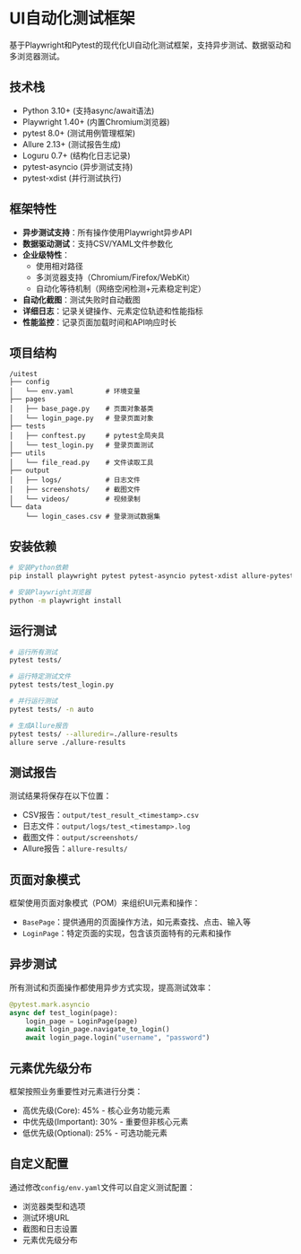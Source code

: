 # UI自动化测试框架

基于Playwright和Pytest的现代化UI自动化测试框架，支持异步测试、数据驱动和多浏览器测试。

## 技术栈

- Python 3.10+ (支持async/await语法)
- Playwright 1.40+ (内置Chromium浏览器)
- pytest 8.0+ (测试用例管理框架)
- Allure 2.13+ (测试报告生成)
- Loguru 0.7+ (结构化日志记录)
- pytest-asyncio (异步测试支持)
- pytest-xdist (并行测试执行)

## 框架特性

- **异步测试支持**：所有操作使用Playwright异步API
- **数据驱动测试**：支持CSV/YAML文件参数化
- **企业级特性**：
  - 使用相对路径
  - 多浏览器支持（Chromium/Firefox/WebKit）
  - 自动化等待机制（网络空闲检测+元素稳定判定）
- **自动化截图**：测试失败时自动截图
- **详细日志**：记录关键操作、元素定位轨迹和性能指标
- **性能监控**：记录页面加载时间和API响应时长

## 项目结构

```
/uitest
├── config
│   └── env.yaml        # 环境变量
├── pages
│   ├── base_page.py    # 页面对象基类
│   └── login_page.py   # 登录页面对象
├── tests
│   ├── conftest.py     # pytest全局夹具
│   └── test_login.py   # 登录页面测试
├── utils
│   └── file_read.py    # 文件读取工具
├── output
│   ├── logs/           # 日志文件
│   ├── screenshots/    # 截图文件
│   └── videos/         # 视频录制
└── data
    └── login_cases.csv # 登录测试数据集
```

## 安装依赖

```bash
# 安装Python依赖
pip install playwright pytest pytest-asyncio pytest-xdist allure-pytest loguru pyyaml

# 安装Playwright浏览器
python -m playwright install
```

## 运行测试

```bash
# 运行所有测试
pytest tests/

# 运行特定测试文件
pytest tests/test_login.py

# 并行运行测试
pytest tests/ -n auto

# 生成Allure报告
pytest tests/ --alluredir=./allure-results
allure serve ./allure-results
```

## 测试报告

测试结果将保存在以下位置：
- CSV报告：`output/test_result_<timestamp>.csv`
- 日志文件：`output/logs/test_<timestamp>.log`
- 截图文件：`output/screenshots/`
- Allure报告：`allure-results/`

## 页面对象模式

框架使用页面对象模式（POM）来组织UI元素和操作：

- `BasePage`：提供通用的页面操作方法，如元素查找、点击、输入等
- `LoginPage`：特定页面的实现，包含该页面特有的元素和操作

## 异步测试

所有测试和页面操作都使用异步方式实现，提高测试效率：

```python
@pytest.mark.asyncio
async def test_login(page):
    login_page = LoginPage(page)
    await login_page.navigate_to_login()
    await login_page.login("username", "password")
```

## 元素优先级分布

框架按照业务重要性对元素进行分类：

- 高优先级(Core): 45% - 核心业务功能元素
- 中优先级(Important): 30% - 重要但非核心元素
- 低优先级(Optional): 25% - 可选功能元素

## 自定义配置

通过修改`config/env.yaml`文件可以自定义测试配置：

- 浏览器类型和选项
- 测试环境URL
- 截图和日志设置
- 元素优先级分布
